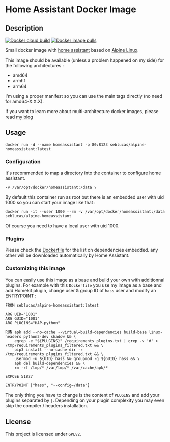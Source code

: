 # Home Assistant Docker Image

## Description

[![Docker cloud build](https://img.shields.io/docker/cloud/build/kurapov/alpine-homeassistant?logo=docker&logoColor=white)](https://hub.docker.com/r/kurapov/alpine-homeassistant/builds)
[![Docker image pulls](https://img.shields.io/docker/pulls/kurapov/alpine-homeassistant?logo=docker&logoColor=white)](https://hub.docker.com/r/kurapov/alpine-homeassistant)

Small docker image with [home assistant](https://home-assistant.io/) based on [Alpine Linux](https://hub.docker.com/_/alpine/).

This image should be available (unless a problem happened on my side) for the following architectures :
 * amd64
 * armhf
 * arm64

I'm using a proper manifest so you can use the main tags directly (no need for amd64-X.X.X).

If you want to learn more about multi-architecture docker images, please read [my blog](https://blog.slucas.fr/series/multi-architecture-docker-image/)

## Usage

```
docker run -d --name homeassistant -p 80:8123 seblucas/alpine-homeassistant:latest
```

### Configuration

It's recommended to map a directory into the container to configure home assistant.

```
-v /var/opt/docker/homeassistant:/data \
```

By default this container run as root but there is an embedded user with uid 1000 so you can start your image like that :

```
docker run -it --user 1000 --rm -v /var/opt/docker/homeassistant:/data seblucas/alpine-homeassistant
```

Of course you need to have a local user with uid 1000.

### Plugins

Please check the [Dockerfile](Dockerfile) for the list on dependencies embedded. any other will be downloaded automatically by Home Assistant.

### Customizing this image

You can easily use this image as a base and build your own with additionnal plugins. For example with this `Dockerfile` you use my image as a base and add Homekit plugin, change user & group ID of `hass` user and modify an ENTRYPOINT :

```
FROM seblucas/alpine-homeassistant:latest

ARG UID="1001"
ARG GUID="1001"
ARG PLUGINS="HAP-python"

RUN apk add --no-cache --virtual=build-dependencies build-base linux-headers python3-dev shadow && \
    egrep -e "${PLUGINS}" /requirements_plugins.txt | grep -v '#' > /tmp/requirements_plugins_filtered.txt && \
    pip3 install --no-cache-dir -r /tmp/requirements_plugins_filtered.txt && \
    usermod -u ${UID} hass && groupmod -g ${GUID} hass && \
    apk del build-dependencies && \
    rm -rf /tmp/* /var/tmp/* /var/cache/apk/*

EXPOSE 51827

ENTRYPOINT ["hass", "--config=/data"]
```

The only thing you have to change is the content of `PLUGINS` and add your plugins separated by `|`. Depending on your plugin complexity you may even skip the compiler / headers installation.

## License
This project is licensed under `GPLv2`.

